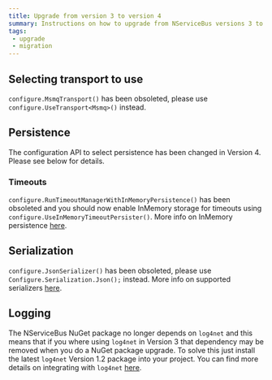 ```yaml
---
title: Upgrade from version 3 to version 4
summary: Instructions on how to upgrade from NServiceBus versions 3 to 4
tags:
 - upgrade
 - migration
---
```



## Selecting transport to use

`configure.MsmqTransport()` has been obsoleted, please use `configure.UseTransport<Msmq>()` instead.

## Persistence
The configuration API to select persistence has been changed in Version 4. Please see below for details.


### Timeouts

`configure.RunTimeoutManagerWithInMemoryPersistence()` has been obsoleted and you should now enable InMemory storage for timeouts using `configure.UseInMemoryTimeoutPersister()`. More info on InMemory persistence [here](/nservicebus/persistence/in-memory.md).


## Serialization

`configure.JsonSerializer()` has been obsoleted, please use `Configure.Serialization.Json();` instead. More info on supported serializers [here](/nservicebus/serialization/).


## Logging

The NServiceBus NuGet package no longer depends on `log4net` and this means that if you where using `log4net` in Version 3 that dependency may be removed when you do a NuGet package upgrade. To solve this just install the latest `log4net` Version 1.2 package into your project. You can find more details on integrating with `log4net` [here](/nservicebus/logging/log4net.md).

